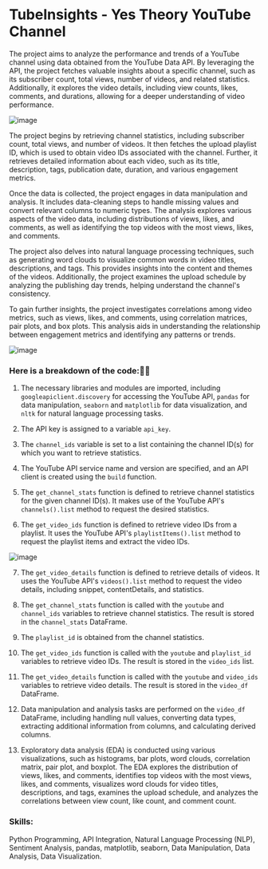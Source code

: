 # TubeInsights - Yes Theory YouTube Channel
The project aims to analyze the performance and trends of a YouTube channel using data obtained from the YouTube Data API. By leveraging the API, the project fetches valuable insights about a specific channel, such as its subscriber count, total views, number of videos, and related statistics. Additionally, it explores the video details, including view counts, likes, comments, and durations, allowing for a deeper understanding of video performance.

![image](https://github.com/prajjwalyd/TubeInsights/assets/111794524/e55ed366-5322-4ca2-8fce-bee1c9f8a3af)


The project begins by retrieving channel statistics, including subscriber count, total views, and number of videos. It then fetches the upload playlist ID, which is used to obtain video IDs associated with the channel. Further, it retrieves detailed information about each video, such as its title, description, tags, publication date, duration, and various engagement metrics.

Once the data is collected, the project engages in data manipulation and analysis. It includes data-cleaning steps to handle missing values and convert relevant columns to numeric types. The analysis explores various aspects of the video data, including distributions of views, likes, and comments, as well as identifying the top videos with the most views, likes, and comments.

The project also delves into natural language processing techniques, such as generating word clouds to visualize common words in video titles, descriptions, and tags. This provides insights into the content and themes of the videos. Additionally, the project examines the upload schedule by analyzing the publishing day trends, helping understand the channel's consistency.

To gain further insights, the project investigates correlations among video metrics, such as views, likes, and comments, using correlation matrices, pair plots, and box plots. This analysis aids in understanding the relationship between engagement metrics and identifying any patterns or trends.

![image](https://github.com/prajjwalyd/TubeInsights/assets/111794524/d3503310-5c88-419c-9090-5dadf8f9bb61)

### Here is a breakdown of the code:👩‍💻

1. The necessary libraries and modules are imported, including `googleapiclient.discovery` for accessing the YouTube API, `pandas` for data manipulation, `seaborn` and `matplotlib` for data visualization, and `nltk` for natural language processing tasks.

2. The API key is assigned to a variable `api_key`.

3. The `channel_ids` variable is set to a list containing the channel ID(s) for which you want to retrieve statistics.

4. The YouTube API service name and version are specified, and an API client is created using the `build` function.

5. The `get_channel_stats` function is defined to retrieve channel statistics for the given channel ID(s). It makes use of the YouTube API's `channels().list` method to request the desired statistics.

6. The `get_video_ids` function is defined to retrieve video IDs from a playlist. It uses the YouTube API's `playlistItems().list` method to request the playlist items and extract the video IDs.

![image](https://github.com/prajjwalyd/TubeInsights/assets/111794524/be9f8c90-1c9c-48cc-8678-12acda5fe5dd)

7. The `get_video_details` function is defined to retrieve details of videos. It uses the YouTube API's `videos().list` method to request the video details, including snippet, contentDetails, and statistics.

8. The `get_channel_stats` function is called with the `youtube` and `channel_ids` variables to retrieve channel statistics. The result is stored in the `channel_stats` DataFrame.

9. The `playlist_id` is obtained from the channel statistics.

10. The `get_video_ids` function is called with the `youtube` and `playlist_id` variables to retrieve video IDs. The result is stored in the `video_ids` list.

11. The `get_video_details` function is called with the `youtube` and `video_ids` variables to retrieve video details. The result is stored in the `video_df` DataFrame.

12. Data manipulation and analysis tasks are performed on the `video_df` DataFrame, including handling null values, converting data types, extracting additional information from columns, and calculating derived columns.

13. Exploratory data analysis (EDA) is conducted using various visualizations, such as histograms, bar plots, word clouds, correlation matrix, pair plot, and boxplot. The EDA explores the distribution of views, likes, and comments, identifies top videos with the most views, likes, and comments, visualizes word clouds for video titles, descriptions, and tags, examines the upload schedule, and analyzes the correlations between view count, like count, and comment count.

### Skills:
Python Programming, API Integration, Natural Language Processing (NLP), Sentiment Analysis, pandas, matplotlib, seaborn, Data Manipulation, Data Analysis, Data Visualization.
